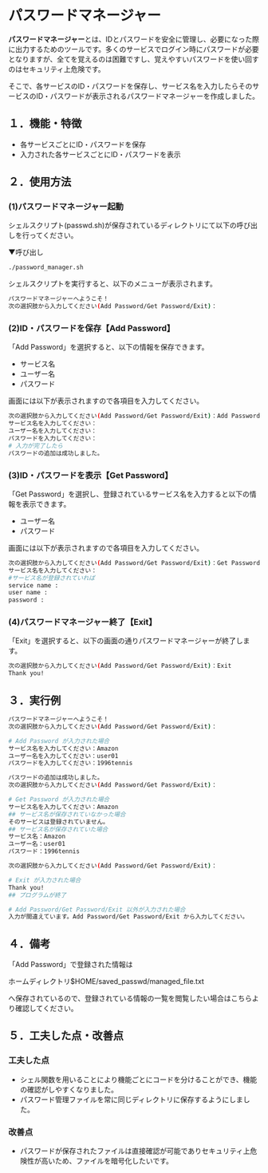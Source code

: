 # パスワードマネージャー

**パスワードマネージャー**とは、IDとパスワードを安全に管理し、必要になった際に出力するためのツールです。多くのサービスでログイン時にパスワードが必要となりますが、全てを覚えるのは困難ですし、覚えやすいパスワードを使い回すのはセキュリティ上危険です。

そこで、各サービスのID・パスワードを保存し、サービス名を入力したらそのサービスのID・パスワードが表示されるパスワードマネージャーを作成しました。

## １．機能・特徴
- 各サービスごとにID・パスワードを保存
- 入力された各サービスごとにID・パスワードを表示

## ２．使用方法
### (1)パスワードマネージャー起動
シェルスクリプト(passwd.sh)が保存されているディレクトリにて以下の呼び出しを行ってください。

▼呼び出し
```bash
./password_manager.sh
```

シェルスクリプトを実行すると、以下のメニューが表示されます。
```bash
パスワードマネージャーへようこそ！
次の選択肢から入力してください(Add Password/Get Password/Exit)：
```

### (2)ID・パスワードを保存【Add Password】
「Add Password」を選択すると、以下の情報を保存できます。
- サービス名
- ユーザー名
- パスワード

画面には以下が表示されますので各項目を入力してください。

```bash
次の選択肢から入力してください(Add Password/Get Password/Exit)：Add Password
サービス名を入力してください：
ユーザー名を入力してください：
パスワードを入力してください：
# 入力が完了したら
パスワードの追加は成功しました。
```

### (3)ID・パスワードを表示【Get Password】
「Get Password」を選択し、登録されているサービス名を入力すると以下の情報を表示できます。
- ユーザー名
- パスワード

画面には以下が表示されますので各項目を入力してください。

```bash
次の選択肢から入力してください(Add Password/Get Password/Exit)：Get Password
サービス名を入力してください：
#サービス名が登録されていれば
service name :
user name :
password :
```

### (4)パスワードマネージャー終了【Exit】
「Exit」を選択すると、以下の画面の通りパスワードマネージャーが終了します。

```bash
次の選択肢から入力してください(Add Password/Get Password/Exit)：Exit
Thank you!
```

## ３．実行例

```bash
パスワードマネージャーへようこそ！
次の選択肢から入力してください(Add Password/Get Password/Exit)：

# Add Password が入力された場合
サービス名を入力してください：Amazon
ユーザー名を入力してください：user01
パスワードを入力してください：1996tennis

パスワードの追加は成功しました。
次の選択肢から入力してください(Add Password/Get Password/Exit)：

# Get Password が入力された場合
サービス名を入力してください：Amazon
## サービス名が保存されていなかった場合
そのサービスは登録されていません。
## サービス名が保存されていた場合
サービス名：Amazon
ユーザー名：user01
パスワード：1996tennis

次の選択肢から入力してください(Add Password/Get Password/Exit)：

# Exit が入力された場合
Thank you!
## プログラムが終了

# Add Password/Get Password/Exit 以外が入力された場合
入力が間違えています。Add Password/Get Password/Exit から入力してください。
```

## ４．備考
「Add Password」で登録された情報は

ホームディレクトリ$HOME/saved_passwd/managed_file.txt

へ保存されているので、登録されている情報の一覧を閲覧したい場合はこちらより確認してください。

## ５．工夫した点・改善点
### 工夫した点
* シェル関数を用いることにより機能ごとにコードを分けることができ、機能の確認がしやすくなりました。
* パスワード管理ファイルを常に同じディレクトリに保存するようにしました。

### 改善点
* パスワードが保存されたファイルは直接確認が可能でありセキュリティ上危険性が高いため、ファイルを暗号化したいです。
